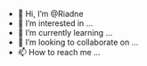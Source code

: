 - 👋 Hi, I’m @Riadne
- 👀 I’m interested in ...
- 🌱 I’m currently learning ...
- 💞️ I’m looking to collaborate on ...
- 📫 How to reach me ...

<!---
Riadne/Riadne is a ✨ special ✨ repository because its `README.md` (this file) appears on your GitHub profile.
You can click the Preview link to take a look at your changes.
--->
